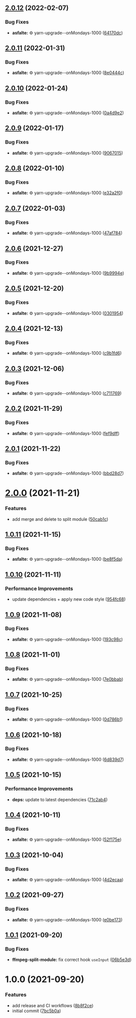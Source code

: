 ## [2.0.12](https://github.com/bamdadsabbagh/bamdadsabbagh-com--oneliners/compare/v2.0.11...v2.0.12) (2022-02-07)


### Bug Fixes

* **asfalte:** ⚙️ yarn-upgrade--onMondays-1000 ([64170dc](https://github.com/bamdadsabbagh/bamdadsabbagh-com--oneliners/commit/64170dc2a7ae91c05c9af9a27004118419c8c650))

## [2.0.11](https://github.com/bamdadsabbagh/bamdadsabbagh-com--oneliners/compare/v2.0.10...v2.0.11) (2022-01-31)


### Bug Fixes

* **asfalte:** ⚙️ yarn-upgrade--onMondays-1000 ([8e0444c](https://github.com/bamdadsabbagh/bamdadsabbagh-com--oneliners/commit/8e0444c70fb77cebf7fc8558c2fba4305a91eecc))

## [2.0.10](https://github.com/bamdadsabbagh/bamdadsabbagh-com--oneliners/compare/v2.0.9...v2.0.10) (2022-01-24)


### Bug Fixes

* **asfalte:** ⚙️ yarn-upgrade--onMondays-1000 ([0a4d9e2](https://github.com/bamdadsabbagh/bamdadsabbagh-com--oneliners/commit/0a4d9e25ea257dddbe434c13d6922d6b2da2b2d2))

## [2.0.9](https://github.com/bamdadsabbagh/bamdadsabbagh-com--oneliners/compare/v2.0.8...v2.0.9) (2022-01-17)


### Bug Fixes

* **asfalte:** ⚙️ yarn-upgrade--onMondays-1000 ([9067015](https://github.com/bamdadsabbagh/bamdadsabbagh-com--oneliners/commit/906701534fc663e1278b51db4ced61522e4722ad))

## [2.0.8](https://github.com/bamdadsabbagh/bamdadsabbagh-com--oneliners/compare/v2.0.7...v2.0.8) (2022-01-10)


### Bug Fixes

* **asfalte:** ⚙️ yarn-upgrade--onMondays-1000 ([e32a2f0](https://github.com/bamdadsabbagh/bamdadsabbagh-com--oneliners/commit/e32a2f0734324598a9ef83933406441cc67e9682))

## [2.0.7](https://github.com/bamdadsabbagh/bamdadsabbagh-com--oneliners/compare/v2.0.6...v2.0.7) (2022-01-03)


### Bug Fixes

* **asfalte:** ⚙️ yarn-upgrade--onMondays-1000 ([47af784](https://github.com/bamdadsabbagh/bamdadsabbagh-com--oneliners/commit/47af784312ff0b96e671e5e4b94474c71ae7aef1))

## [2.0.6](https://github.com/bamdadsabbagh/bamdadsabbagh-com--oneliners/compare/v2.0.5...v2.0.6) (2021-12-27)


### Bug Fixes

* **asfalte:** ⚙️ yarn-upgrade--onMondays-1000 ([9b9994e](https://github.com/bamdadsabbagh/bamdadsabbagh-com--oneliners/commit/9b9994ec3cf7698af16aea532bbd65a0f5557c01))

## [2.0.5](https://github.com/bamdadsabbagh/bamdadsabbagh-com--oneliners/compare/v2.0.4...v2.0.5) (2021-12-20)


### Bug Fixes

* **asfalte:** ⚙️ yarn-upgrade--onMondays-1000 ([0301954](https://github.com/bamdadsabbagh/bamdadsabbagh-com--oneliners/commit/03019541606275bd7b3526e1574579ecbc88f678))

## [2.0.4](https://github.com/bamdadsabbagh/bamdadsabbagh-com--oneliners/compare/v2.0.3...v2.0.4) (2021-12-13)


### Bug Fixes

* **asfalte:** ⚙️ yarn-upgrade--onMondays-1000 ([c9b1fd6](https://github.com/bamdadsabbagh/bamdadsabbagh-com--oneliners/commit/c9b1fd634330eb44aa44db101a12a12e935e4559))

## [2.0.3](https://github.com/bamdadsabbagh/bamdadsabbagh-com--oneliners/compare/v2.0.2...v2.0.3) (2021-12-06)


### Bug Fixes

* **asfalte:** ⚙️ yarn-upgrade--onMondays-1000 ([c711769](https://github.com/bamdadsabbagh/bamdadsabbagh-com--oneliners/commit/c7117695bb60867f152f92f9543a59f83ec4437f))

## [2.0.2](https://github.com/bamdadsabbagh/bamdadsabbagh-com--oneliners/compare/v2.0.1...v2.0.2) (2021-11-29)


### Bug Fixes

* **asfalte:** ⚙️ yarn-upgrade--onMondays-1000 ([fef9dff](https://github.com/bamdadsabbagh/bamdadsabbagh-com--oneliners/commit/fef9dff8ab5341dab4f9c2eeb0949f51b94301ce))

## [2.0.1](https://github.com/bamdadsabbagh/bamdadsabbagh-com--oneliners/compare/v2.0.0...v2.0.1) (2021-11-22)


### Bug Fixes

* **asfalte:** ⚙️ yarn-upgrade--onMondays-1000 ([bbd28d7](https://github.com/bamdadsabbagh/bamdadsabbagh-com--oneliners/commit/bbd28d74c45c9d2df0d172d03f9ba143c6effd98))

# [2.0.0](https://github.com/bamdadsabbagh/bamdadsabbagh-com--oneliners/compare/v1.0.11...v2.0.0) (2021-11-21)


### Features

* add merge and delete to split module ([50cab1c](https://github.com/bamdadsabbagh/bamdadsabbagh-com--oneliners/commit/50cab1c42d112c4ffebe7dff21949958dde7bf17))

## [1.0.11](https://github.com/bamdadsabbagh/bamdadsabbagh-com--oneliners/compare/v1.0.10...v1.0.11) (2021-11-15)


### Bug Fixes

* **asfalte:** ⚙️ yarn-upgrade--onMondays-1000 ([be8f5da](https://github.com/bamdadsabbagh/bamdadsabbagh-com--oneliners/commit/be8f5da000a2d4f5c1d89bf910c4b34c17d81e59))

## [1.0.10](https://github.com/bamdadsabbagh/bamdadsabbagh-com--oneliners/compare/v1.0.9...v1.0.10) (2021-11-11)


### Performance Improvements

* update dependencies + apply new code style ([954fc68](https://github.com/bamdadsabbagh/bamdadsabbagh-com--oneliners/commit/954fc68aa9487d965f46d5e662859e6cfec1e864))

## [1.0.9](https://github.com/bamdadsabbagh/bamdadsabbagh-com--oneliners/compare/v1.0.8...v1.0.9) (2021-11-08)


### Bug Fixes

* **asfalte:** ⚙️ yarn-upgrade--onMondays-1000 ([193c98c](https://github.com/bamdadsabbagh/bamdadsabbagh-com--oneliners/commit/193c98cdb68f2746a956d6a72cacd2ead90a70a7))

## [1.0.8](https://github.com/bamdadsabbagh/bamdadsabbagh-com--oneliners/compare/v1.0.7...v1.0.8) (2021-11-01)


### Bug Fixes

* **asfalte:** ⚙️ yarn-upgrade--onMondays-1000 ([7e0bbab](https://github.com/bamdadsabbagh/bamdadsabbagh-com--oneliners/commit/7e0bbab0591a635493da06330e4c744124901352))

## [1.0.7](https://github.com/bamdadsabbagh/bamdadsabbagh-com--oneliners/compare/v1.0.6...v1.0.7) (2021-10-25)


### Bug Fixes

* **asfalte:** ⚙️ yarn-upgrade--onMondays-1000 ([0d786b1](https://github.com/bamdadsabbagh/bamdadsabbagh-com--oneliners/commit/0d786b18f45fe266f90f73c3dd586cd803240d23))

## [1.0.6](https://github.com/bamdadsabbagh/bamdadsabbagh-com--oneliners/compare/v1.0.5...v1.0.6) (2021-10-18)


### Bug Fixes

* **asfalte:** ⚙️ yarn-upgrade--onMondays-1000 ([6d839d7](https://github.com/bamdadsabbagh/bamdadsabbagh-com--oneliners/commit/6d839d70da34f50449017c7c4a9a74701d48f92f))

## [1.0.5](https://github.com/bamdadsabbagh/bamdadsabbagh-com--oneliners/compare/v1.0.4...v1.0.5) (2021-10-15)


### Performance Improvements

* **deps:** update to latest dependencies ([71c2ab4](https://github.com/bamdadsabbagh/bamdadsabbagh-com--oneliners/commit/71c2ab4b02960cfec43059f901ff8199b939b0f9))

## [1.0.4](https://github.com/bamdadsabbagh/bamdadsabbagh-com--oneliners/compare/v1.0.3...v1.0.4) (2021-10-11)


### Bug Fixes

* **asfalte:** ⚙️ yarn-upgrade--onMondays-1000 ([52f175e](https://github.com/bamdadsabbagh/bamdadsabbagh-com--oneliners/commit/52f175e934b532870d9be41f9040f3c9b9f4a6fb))

## [1.0.3](https://github.com/bamdadsabbagh/bamdadsabbagh-com--oneliners/compare/v1.0.2...v1.0.3) (2021-10-04)


### Bug Fixes

* **asfalte:** ⚙️ yarn-upgrade--onMondays-1000 ([4d2ecaa](https://github.com/bamdadsabbagh/bamdadsabbagh-com--oneliners/commit/4d2ecaaa578fd948a4f12171c5447d028f897f52))

## [1.0.2](https://github.com/bamdadsabbagh/bamdadsabbagh-com--oneliners/compare/v1.0.1...v1.0.2) (2021-09-27)


### Bug Fixes

* **asfalte:** ⚙️ yarn-upgrade--onMondays-1000 ([e0be173](https://github.com/bamdadsabbagh/bamdadsabbagh-com--oneliners/commit/e0be173d660685e03f49a7bae25cd586508321b7))

## [1.0.1](https://github.com/bamdadsabbagh/bamdadsabbagh-com--oneliners/compare/v1.0.0...v1.0.1) (2021-09-20)


### Bug Fixes

* **ffmpeg-split-module:** fix correct hook `useInput` ([06b5e3d](https://github.com/bamdadsabbagh/bamdadsabbagh-com--oneliners/commit/06b5e3d072a6016399ae30da8d3a2cecb61c757b))

# 1.0.0 (2021-09-20)


### Features

* add release and CI workflows ([8b8f2ce](https://github.com/bamdadsabbagh/oneliners/commit/8b8f2ce09f2f750a5fad8077b7fed7bdb7dd3649))
* initial commit ([7bc5b0a](https://github.com/bamdadsabbagh/oneliners/commit/7bc5b0afb75307d13143e2b23443b0277bd64f8b))
